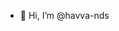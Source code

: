 - 👋 Hi, I’m @havva-nds


<!---
havva-nds/havva-nds is a ✨ special ✨ repository because its `README.md` (this file) appears on your GitHub profile.
You can click the Preview link to take a look at your changes.
--->
